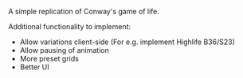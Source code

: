 A simple replication of Conway's game of life.

Additional functionality to implement:
 - Allow variations client-side (For e.g. implement Highlife B36/S23)
 - Allow pausing of animation
 - More preset grids
 - Better UI